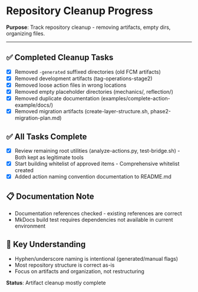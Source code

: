# Repository Cleanup Progress

**Purpose**: Track repository cleanup - removing artifacts, empty dirs, organizing files.

---

## ✅ Completed Cleanup Tasks

- [x] Removed `-generated` suffixed directories (old FCM artifacts)
- [x] Removed development artifacts (tag-operations-stage2)
- [x] Removed loose action files in wrong locations
- [x] Removed empty placeholder directories (mechanics/, reflection/)
- [x] Removed duplicate documentation (examples/complete-action-example/docs/)
- [x] Removed migration artifacts (create-layer-structure.sh, phase2-migration-plan.md)

## ✅ All Tasks Complete

- [x] Review remaining root utilities (analyze-actions.py, test-bridge.sh) - Both kept as legitimate tools
- [x] Start building whitelist of approved items - Comprehensive whitelist created
- [x] Added action naming convention documentation to README.md

## 📋 Documentation Note

- Documentation references checked - existing references are correct
- MkDocs build test requires dependencies not available in current environment

## 📝 Key Understanding

- Hyphen/underscore naming is intentional (generated/manual flags)
- Most repository structure is correct as-is
- Focus on artifacts and organization, not restructuring

**Status**: Artifact cleanup mostly complete